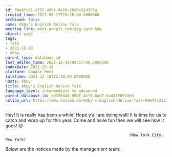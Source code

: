 ```yaml
---
id: 69e9fc21-af55-4964-9a19-2680432d382a
created_time: 2021-08-17T19:10:00.0000000
archived: false
name: Abby’s English Online Talk
meeting_link: meet.google.com/qig-sgrd-hdg
object: page
tags:
- Talk
- 2021-12-18
- Abby
parent_type: database_id
last_edited_time: 2021-12-19T00:17:00.0000000
indexDate: 2021-12-18
platform: Google Meet
talktime: 2021-12-18T22:30:00.0000000
hosts: Abby
title: Abby’s English Online Talk
language_level: intermediate to advanced
parent_database_id: e9339446-880f-4ef0-8ad7-8ad1f507dded
notion_url: https://www.notion.so/Abby-s-English-Online-Talk-69e9fc21af5549649a192680432d382a
---
```


Hey! It is really has been a while! Hope y’all are doing well! It is time for us to catch and wrap up for this year. Come and have fun then we will see how it goes! 😊



                                                          (New York City, New York)



Below are the notices made by the management team:


